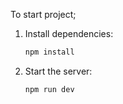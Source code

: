 To start project;

1. Install dependencies:

   ```bash
   npm install
   ```

2. Start the server:

   ```bash
   npm run dev
   ```
